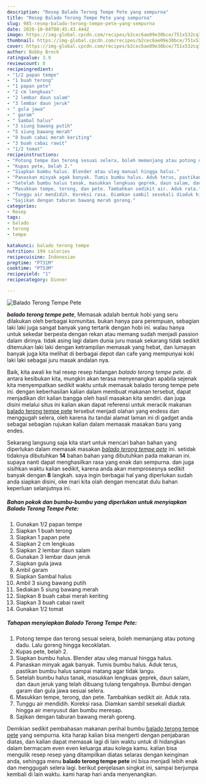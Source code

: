 ```yaml
---
description: "Resep Balado Terong Tempe Pete yang sempurna"
title: "Resep Balado Terong Tempe Pete yang sempurna"
slug: 985-resep-balado-terong-tempe-pete-yang-sempurna
date: 2020-10-04T00:45:43.444Z
image: https://img-global.cpcdn.com/recipes/b2cec6ae09e30bce/751x532cq70/balado-terong-tempe-pete-foto-resep-utama.jpg
thumbnail: https://img-global.cpcdn.com/recipes/b2cec6ae09e30bce/751x532cq70/balado-terong-tempe-pete-foto-resep-utama.jpg
cover: https://img-global.cpcdn.com/recipes/b2cec6ae09e30bce/751x532cq70/balado-terong-tempe-pete-foto-resep-utama.jpg
author: Bobby Brock
ratingvalue: 3.9
reviewcount: 8
recipeingredient:
- "1/2 papan tempe"
- "1 buah terong"
- "1 papan pete"
- "2 cm lengkuas"
- "2 lembar daun salam"
- "3 lembar daun jeruk"
- " gula jawa"
- " garam"
- " Sambal halus"
- "3 siung bawang putih"
- "5 siung bawang merah"
- "8 buah cabai merah keriting"
- "3 buah cabai rawit"
- "1/2 tomat"
recipeinstructions:
- "Potong tempe dan terong sesuai selera, boleh memanjang atau potong dadu. Lalu goreng hingga kecoklatan."
- "Kupas pete, belah 2."
- "Siapkan bumbu halus. Blender atau uleg manual hingga halus."
- "Panaskan minyak agak banyak. Tumis bumbu halus. Aduk terus, pastikan bumbu halus sampai matang agar tidak langu."
- "Setelah bumbu halus tanak, masukkan lengkuas geprek, daun salam, dan daun jeruk yang telah dibuang tulang tengahnya. Bumbui dengan garam dan gula jawa sesuai selera."
- "Masukkan tempe, terong, dan pete. Tambahkan sedikit air. Aduk rata."
- "Tunggu air mendidih. Koreksi rasa. Diamkan sambil sesekali diaduk hingga air menyusut dan bumbu meresap."
- "Sajikan dengan taburan bawang merah goreng."
categories:
- Resep
tags:
- balado
- terong
- tempe

katakunci: balado terong tempe 
nutrition: 194 calories
recipecuisine: Indonesian
preptime: "PT31M"
cooktime: "PT53M"
recipeyield: "1"
recipecategory: Dinner

---
```



![Balado Terong Tempe Pete](https://img-global.cpcdn.com/recipes/b2cec6ae09e30bce/751x532cq70/balado-terong-tempe-pete-foto-resep-utama.jpg)

<b><i>balado terong tempe pete</i></b>, Memasak adalah bentuk hobi yang seru dilakukan oleh berbagai komunitas. bukan hanya para perempuan, sebagian laki laki juga sangat banyak yang tertarik dengan hobi ini. walau hanya untuk sekedar berpesta dengan rekan atau memang sudah menjadi passion dalam dirinya. tidak asing lagi dalam dunia juru masak sekarang tidak sedikit ditemukan laki laki dengan ketrampilan memasak yang hebat, dan lumayan banyak juga kita melihat di berbagai depot dan cafe yang mempunyai koki laki laki sebagai juru masak andalan nya.

Baik, kita awali ke hal resep resep hidangan <i>balado terong tempe pete</i>. di antara kesibukan kita, mungkin akan terasa menyenangkan apabila sejenak kita menyempatkan sedikit waktu untuk memasak balado terong tempe pete ini. dengan keberhasilan kalian dalam membuat makanan tersebut, dapat menjadikan diri kalian bangga oleh hasil masakan kita sendiri. dan juga disini melalui situs ini kalian akan dapat referensi untuk meracik makanan <u>balado terong tempe pete</u> tersebut menjadi olahan yang endess dan menggugah selera, oleh karena itu tandai alamat laman ini di gadget anda sebagai sebagian rujukan kalian dalam memasak masakan baru yang endes.




Sekarang langsung saja kita start untuk mencari bahan bahan yang diperlukan dalam memasak masakan <u><i>balado terong tempe pete</i></u> ini. setidak tidaknya dibutuhkan <b>14</b> bahan bahan yang dibutuhkan pada makanan ini. supaya nanti dapat menghasilkan rasa yang enak dan sempurna. dan juga sisihkan waktu kalian sedikit, karena anda akan memprosesnya sedikit banyak dengan <b>8</b> langkah. saya ingin berbagai hal yang diperlukan sudah anda siapkan disini, oke mari kita olah dengan mencatat dulu bahan keperluan selanjutnya ini.

<!--inarticleads1-->

##### Bahan pokok dan bumbu-bumbu yang diperlukan untuk menyiapkan Balado Terong Tempe Pete:

1. Gunakan 1/2 papan tempe
1. Siapkan 1 buah terong
1. Siapkan 1 papan pete
1. Siapkan 2 cm lengkuas
1. Siapkan 2 lembar daun salam
1. Gunakan 3 lembar daun jeruk
1. Siapkan  gula jawa
1. Ambil  garam
1. Siapkan  Sambal halus
1. Ambil 3 siung bawang putih
1. Sediakan 5 siung bawang merah
1. Siapkan 8 buah cabai merah keriting
1. Siapkan 3 buah cabai rawit
1. Gunakan 1/2 tomat




<!--inarticleads2-->

##### Tahapan menyiapkan Balado Terong Tempe Pete:

1. Potong tempe dan terong sesuai selera, boleh memanjang atau potong dadu. Lalu goreng hingga kecoklatan.
1. Kupas pete, belah 2.
1. Siapkan bumbu halus. Blender atau uleg manual hingga halus.
1. Panaskan minyak agak banyak. Tumis bumbu halus. Aduk terus, pastikan bumbu halus sampai matang agar tidak langu.
1. Setelah bumbu halus tanak, masukkan lengkuas geprek, daun salam, dan daun jeruk yang telah dibuang tulang tengahnya. Bumbui dengan garam dan gula jawa sesuai selera.
1. Masukkan tempe, terong, dan pete. Tambahkan sedikit air. Aduk rata.
1. Tunggu air mendidih. Koreksi rasa. Diamkan sambil sesekali diaduk hingga air menyusut dan bumbu meresap.
1. Sajikan dengan taburan bawang merah goreng.




Demikian sedikit pembahasan makanan perihal bumbu <u>balado terong tempe pete</u> yang sempurna. kita harap kalian bisa mengerti dengan penjabaran diatas, dan kalian dapat memasak lagi di lain waktu untuk di hidangkan dalam bermacam even even keluarga atau kolega kamu. kalian bisa mengulik resep resep yang ditampilkan diatas selaras dengan keinginan anda, sehingga menu <b>balado terong tempe pete</b> ini bisa menjadi lebih enak dan menggugah selera lagi. berikut penjelasan singkat ini, sampai berjumpa kembali di lain waktu. kami harap hari anda menyenangkan.
